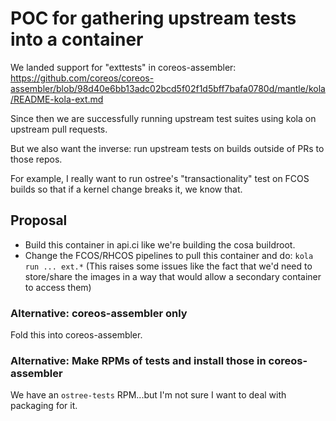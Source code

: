 # POC for gathering upstream tests into a container

We landed support for "exttests" in coreos-assembler:
https://github.com/coreos/coreos-assembler/blob/98d40e6bb13adc02bcd5f02f1d5bff7bafa0780d/mantle/kola/README-kola-ext.md

Since then we are successfully running upstream test suites using
kola on upstream pull requests.

But we also want the inverse: run upstream tests on builds outside
of PRs to those repos.

For example, I really want to run ostree's "transactionality"
test on FCOS builds so that if a kernel change breaks it, we
know that.

## Proposal

- Build this container in api.ci like we're building the cosa buildroot.
- Change the FCOS/RHCOS pipelines to pull this container and do: `kola run ... ext.*`
  (This raises some issues like the fact that we'd need to store/share the images
   in a way that would allow a secondary container to access them)

### Alternative: coreos-assembler only

Fold this into coreos-assembler.

### Alternative: Make RPMs of tests and install those in coreos-assembler

We have an `ostree-tests` RPM...but I'm not sure I want to deal with
packaging for it.
